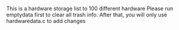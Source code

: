 This is a hardware storage list to 100 different hardware
Please run emptydata first to clear all trash info.
After that, you will only use hardwaredata.c to add changes